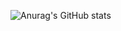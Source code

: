 ![Anurag's GitHub stats](https://github-readme-stats.vercel.app/api?username=nykoh2001&show_icons=true&theme=synthwave)
